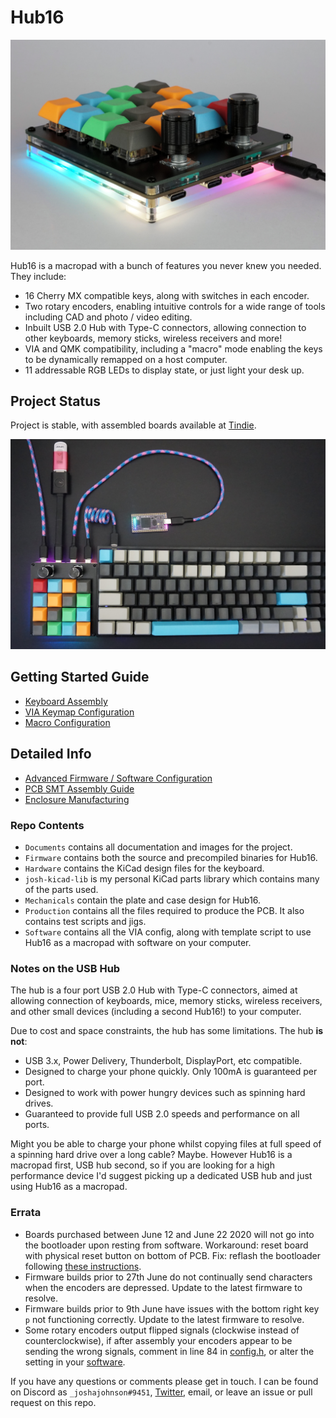 # Hub16

![Hub16 assembled](Documents/imgs/new-header.JPG)

Hub16 is a macropad with a bunch of features you never knew you needed. They include:

- 16 Cherry MX compatible keys, along with switches in each encoder.
- Two rotary encoders, enabling intuitive controls for a wide range of tools including CAD and photo / video editing.
- Inbuilt USB 2.0 Hub with Type-C connectors, allowing connection to other keyboards, memory sticks, wireless receivers and more!
- VIA and QMK compatibility, including a "macro" mode enabling the keys to be dynamically remapped on a host computer.
- 11 addressable RGB LEDs to display state, or just light your desk up.

## Project Status

Project is stable, with assembled boards available at [Tindie](https://www.tindie.com/products/joshajohnson/hub16-programmable-macro-keyboard/).

![Hub16 on desk](Documents/imgs/all-the-cables.JPG)

## Getting Started Guide

- [Keyboard Assembly](Documents/keyboard-assembly.md)
- [VIA Keymap Configuration](Documents/via.md)
- [Macro Configuration](Documents/macro.md)

## Detailed Info

- [Advanced Firmware / Software Configuration](Documents/advanced-config.md)
- [PCB SMT Assembly Guide](Documents/pcba.md)
- [Enclosure Manufacturing](Documents/enclosure.md)

### Repo Contents

- `Documents` contains all documentation and images for the project.
- `Firmware` contains both the source and precompiled binaries for Hub16.
- `Hardware` contains the KiCad design files for the keyboard.
- `josh-kicad-lib` is my personal KiCad parts library which contains many of the parts used.
- `Mechanicals` contain the plate and case design for Hub16.
- `Production` contains all the files required to produce the PCB. It also contains test scripts and jigs.
- `Software` contains all the VIA config, along with template script to use Hub16 as a macropad with software on your computer.

### Notes on the USB Hub

The hub is a four port USB 2.0 Hub with Type-C connectors, aimed at allowing connection of keyboards, mice, memory sticks, wireless receivers, and other small devices (including a second Hub16!)  to your computer.

Due to cost and space constraints, the hub has some limitations. The hub **is not**:

- USB 3.x, Power Delivery, Thunderbolt, DisplayPort, etc compatible.
- Designed to charge your phone quickly. Only 100mA is guaranteed per port.
- Designed to work with power hungry devices such as spinning hard drives.
- Guaranteed to provide full USB 2.0 speeds and performance on all ports.

Might you be able to charge your phone whilst copying files at full speed of a spinning hard drive over a long cable? Maybe. However Hub16 is a macropad first, USB hub second, so if you are looking for a high performance device I'd suggest picking up a dedicated USB hub and just using Hub16 as a macropad.

### Errata

- Boards purchased between June 12 and June 22 2020 will not go into the bootloader upon resting from software. Workaround: reset board with physical reset button on bottom of PCB. Fix: reflash the bootloader following [these instructions](Documents/advanced-config.md#Bootloader-Flashing).
- Firmware builds prior to 27th June do not continually send characters when the encoders are depressed. Update to the latest firmware to resolve.
- Firmware builds prior to 9th June have issues with the bottom right key `p` not functioning correctly. Update to the latest firmware to resolve.
- Some rotary encoders output flipped signals (clockwise instead of counterclockwise), if after assembly your encoders appear to be sending the wrong signals, comment in line 84 in [config.h](Firmware/hub16/config.h), or alter the setting in your [software](Software).

If you have any questions or comments please get in touch. I can be found on Discord as `_joshajohnson#9451`, [Twitter](https://twitter.com/_joshajohnson), email, or leave an issue or pull request on this repo.
